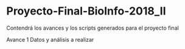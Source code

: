 # Proyecto-Final-BioInfo-2018_II
Contendrá los avances y los scripts generados para el proyecto final 

Avance 1 Datos y análisis a realizar 
